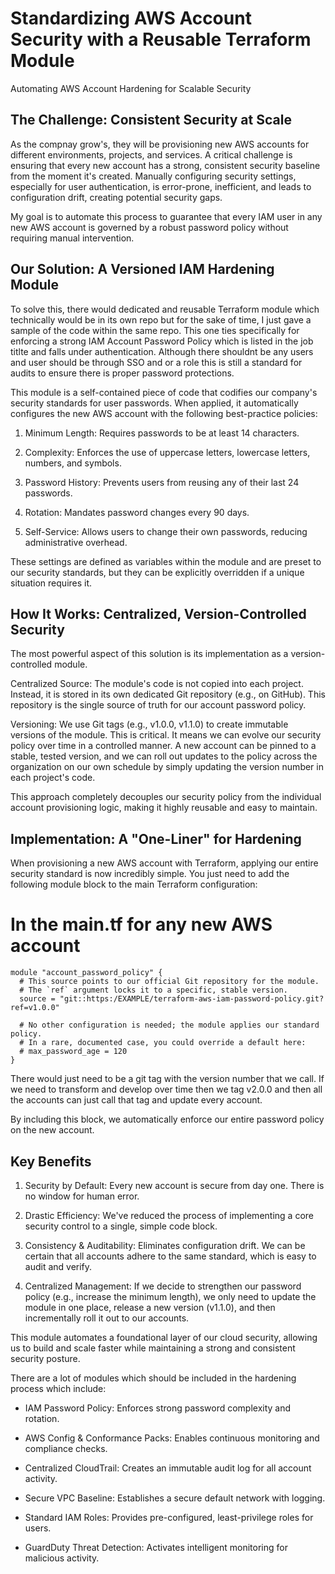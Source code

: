 # Standardizing AWS Account Security with a Reusable Terraform Module
Automating AWS Account Hardening for Scalable Security

## The Challenge: Consistent Security at Scale
As the compnay grow's, they will be provisioning new AWS accounts for different environments, projects, and services. A critical challenge is ensuring that every new account has a strong, consistent security baseline from the moment it's created. Manually configuring security settings, especially for user authentication, is error-prone, inefficient, and leads to configuration drift, creating potential security gaps.

My goal is to automate this process to guarantee that every IAM user in any new AWS account is governed by a robust password policy without requiring manual intervention.

## Our Solution: A Versioned IAM Hardening Module
To solve this, there would dedicated and reusable Terraform module which technically would be in its own repo but for the sake of time, I just gave a sample of the code within the same repo. This one ties specifically for enforcing a strong IAM Account Password Policy which is listed in the job titlte and falls under authentication. Although there shouldnt be any users and user should be through SSO and or a role this is still a standard for audits to ensure there is proper password protections. 

This module is a self-contained piece of code that codifies our company's security standards for user passwords. When applied, it automatically configures the new AWS account with the following best-practice policies:

1. Minimum Length: Requires passwords to be at least 14 characters.

2. Complexity: Enforces the use of uppercase letters, lowercase letters, numbers, and symbols.

3. Password History: Prevents users from reusing any of their last 24 passwords.

4. Rotation: Mandates password changes every 90 days.

5. Self-Service: Allows users to change their own passwords, reducing administrative overhead.

These settings are defined as variables within the module and are preset to our security standards, but they can be explicitly overridden if a unique situation requires it.

## How It Works: Centralized, Version-Controlled Security
The most powerful aspect of this solution is its implementation as a version-controlled module.

Centralized Source: The module's code is not copied into each project. Instead, it is stored in its own dedicated Git repository (e.g., on GitHub). This repository is the single source of truth for our account password policy.

Versioning: We use Git tags (e.g., v1.0.0, v1.1.0) to create immutable versions of the module. This is critical. It means we can evolve our security policy over time in a controlled manner. A new account can be pinned to a stable, tested version, and we can roll out updates to the policy across the organization on our own schedule by simply updating the version number in each project's code.

This approach completely decouples our security policy from the individual account provisioning logic, making it highly reusable and easy to maintain.

## Implementation: A "One-Liner" for Hardening
When provisioning a new AWS account with Terraform, applying our entire security standard is now incredibly simple. You just need to add the following module block to the main Terraform configuration:

# In the main.tf for any new AWS account
```
module "account_password_policy" {
  # This source points to our official Git repository for the module.
  # The `ref` argument locks it to a specific, stable version.
  source = "git::https:/EXAMPLE/terraform-aws-iam-password-policy.git?ref=v1.0.0"

  # No other configuration is needed; the module applies our standard policy.
  # In a rare, documented case, you could override a default here:
  # max_password_age = 120
}
```
There would just need to be a git tag with the version number that we call. If we need to transform and develop over time then we tag v2.0.0 and then all the accounts can just call that tag and update every account. 

By including this block, we automatically enforce our entire password policy on the new account.

## Key Benefits
1. Security by Default: Every new account is secure from day one. There is no window for human error.

2. Drastic Efficiency: We've reduced the process of implementing a core security control to a single, simple code block.

3. Consistency & Auditability: Eliminates configuration drift. We can be certain that all accounts adhere to the same standard, which is easy to audit and verify.

4. Centralized Management: If we decide to strengthen our password policy (e.g., increase the minimum length), we only need to update the module in one place, release a new version (v1.1.0), and then incrementally roll it out to our accounts.

This module automates a foundational layer of our cloud security, allowing us to build and scale faster while maintaining a strong and consistent security posture.

There are a lot of modules which should be included in the hardening process which include: 

- IAM Password Policy: Enforces strong password complexity and rotation.

- AWS Config & Conformance Packs: Enables continuous monitoring and compliance checks.

- Centralized CloudTrail: Creates an immutable audit log for all account activity.

- Secure VPC Baseline: Establishes a secure default network with logging.

- Standard IAM Roles: Provides pre-configured, least-privilege roles for users.

- GuardDuty Threat Detection: Activates intelligent monitoring for malicious activity.
